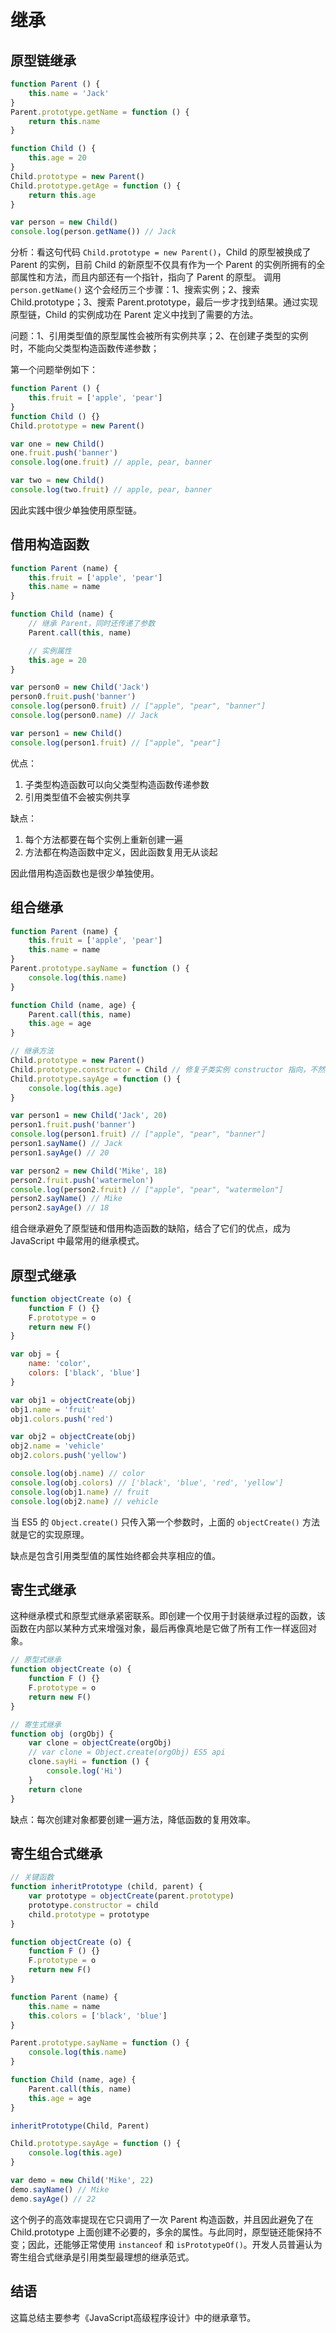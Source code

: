 # 继承

## 原型链继承
```js
function Parent () {
    this.name = 'Jack'
}
Parent.prototype.getName = function () {
    return this.name
}

function Child () {
    this.age = 20
}
Child.prototype = new Parent()
Child.prototype.getAge = function () {
    return this.age
}

var person = new Child()
console.log(person.getName()) // Jack
```

分析：看这句代码 `Child.prototype = new Parent()`，Child 的原型被换成了 Parent 的实例，目前 Child 的新原型不仅具有作为一个 Parent 的实例所拥有的全部属性和方法，而且内部还有一个指针，指向了 Parent 的原型。
调用 `person.getName()` 这个会经历三个步骤：1、搜索实例；2、搜索 Child.prototype；3、搜索 Parent.prototype，最后一步才找到结果。通过实现原型链，Child 的实例成功在 Parent 定义中找到了需要的方法。

问题：1、引用类型值的原型属性会被所有实例共享；2、在创建子类型的实例时，不能向父类型构造函数传递参数；

第一个问题举例如下：
```js
function Parent () {
    this.fruit = ['apple', 'pear']
}
function Child () {}
Child.prototype = new Parent()

var one = new Child()
one.fruit.push('banner')
console.log(one.fruit) // apple, pear, banner

var two = new Child()
console.log(two.fruit) // apple, pear, banner
```
因此实践中很少单独使用原型链。

## 借用构造函数
```js
function Parent (name) {
    this.fruit = ['apple', 'pear']
    this.name = name
}

function Child (name) {
    // 继承 Parent，同时还传递了参数
    Parent.call(this, name)

    // 实例属性
    this.age = 20
}

var person0 = new Child('Jack')
person0.fruit.push('banner')
console.log(person0.fruit) // ["apple", "pear", "banner"]
console.log(person0.name) // Jack

var person1 = new Child()
console.log(person1.fruit) // ["apple", "pear"]
```

优点：
1. 子类型构造函数可以向父类型构造函数传递参数
2. 引用类型值不会被实例共享

缺点：
1. 每个方法都要在每个实例上重新创建一遍
2. 方法都在构造函数中定义，因此函数复用无从谈起

因此借用构造函数也是很少单独使用。

## 组合继承
```js
function Parent (name) {
    this.fruit = ['apple', 'pear']
    this.name = name
}
Parent.prototype.sayName = function () {
    console.log(this.name)
}

function Child (name, age) {
    Parent.call(this, name)
    this.age = age
}

// 继承方法
Child.prototype = new Parent()
Child.prototype.constructor = Child // 修复子类实例 constructor 指向，不然会指向 Parent
Child.prototype.sayAge = function () {
    console.log(this.age)
}

var person1 = new Child('Jack', 20)
person1.fruit.push('banner')
console.log(person1.fruit) // ["apple", "pear", "banner"]
person1.sayName() // Jack
person1.sayAge() // 20

var person2 = new Child('Mike', 18)
person2.fruit.push('watermelon')
console.log(person2.fruit) // ["apple", "pear", "watermelon"]
person2.sayName() // Mike
person2.sayAge() // 18
```

组合继承避免了原型链和借用构造函数的缺陷，结合了它们的优点，成为 JavaScript 中最常用的继承模式。

## 原型式继承
```js
function objectCreate (o) {
    function F () {}
    F.prototype = o
    return new F()
}

var obj = {
    name: 'color',
    colors: ['black', 'blue']
}

var obj1 = objectCreate(obj)
obj1.name = 'fruit'
obj1.colors.push('red')

var obj2 = objectCreate(obj)
obj2.name = 'vehicle'
obj2.colors.push('yellow')

console.log(obj.name) // color
console.log(obj.colors) // ['black', 'blue', 'red', 'yellow']
console.log(obj1.name) // fruit
console.log(obj2.name) // vehicle
```

当 ES5 的 `Object.create()` 只传入第一个参数时，上面的 `objectCreate()` 方法就是它的实现原理。

缺点是包含引用类型值的属性始终都会共享相应的值。

## 寄生式继承

这种继承模式和原型式继承紧密联系。即创建一个仅用于封装继承过程的函数，该函数在内部以某种方式来增强对象，最后再像真地是它做了所有工作一样返回对象。

```js
// 原型式继承
function objectCreate (o) {
    function F () {}
    F.prototype = o
    return new F()
}

// 寄生式继承
function obj (orgObj) {
    var clone = objectCreate(orgObj)
    // var clone = Object.create(orgObj) ES5 api
    clone.sayHi = function () {
        console.log('Hi')
    }
    return clone
}
```

缺点：每次创建对象都要创建一遍方法，降低函数的复用效率。

## 寄生组合式继承
```js
// 关键函数
function inheritPrototype (child, parent) {
    var prototype = objectCreate(parent.prototype)
    prototype.constructor = child
    child.prototype = prototype
}

function objectCreate (o) {
    function F () {}
    F.prototype = o
    return new F()
}

function Parent (name) {
    this.name = name
    this.colors = ['black', 'blue']
}

Parent.prototype.sayName = function () {
    console.log(this.name)
}

function Child (name, age) {
    Parent.call(this, name)
    this.age = age
}

inheritPrototype(Child, Parent)

Child.prototype.sayAge = function () {
    console.log(this.age)
}

var demo = new Child('Mike', 22)
demo.sayName() // Mike
demo.sayAge() // 22
```

这个例子的高效率提现在它只调用了一次 Parent 构造函数，并且因此避免了在 Child.prototype 上面创建不必要的，多余的属性。与此同时，原型链还能保持不变；因此，还能够正常使用 `instanceof` 和 `isPrototypeOf()`。开发人员普遍认为寄生组合式继承是引用类型最理想的继承范式。

## 结语

这篇总结主要参考《JavaScript高级程序设计》中的继承章节。